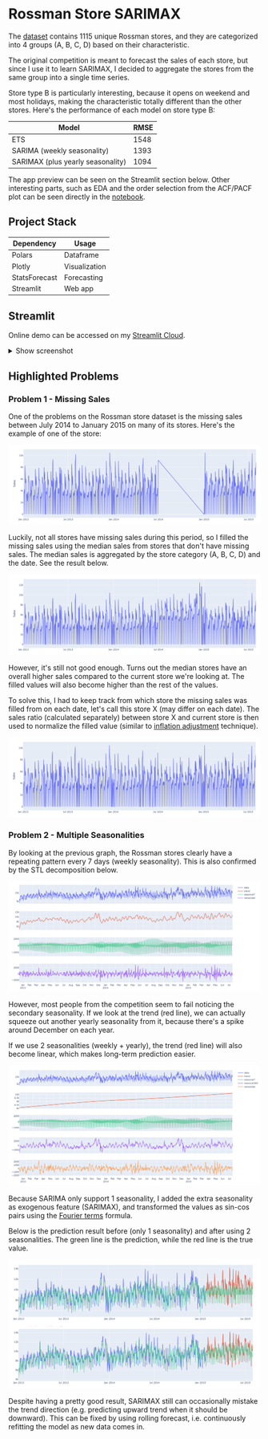 # Rossman Store SARIMAX

The [dataset](https://www.kaggle.com/c/rossmann-store-sales) contains 1115 unique Rossman stores, and they are categorized into 4 groups (A, B, C, D) based on their characteristic.

The original competition is meant to forecast the sales of each store, but since I use it to learn SARIMAX, I decided to aggregate the stores from the same group into a single time series.

Store type B is particularly interesting, because it opens on weekend and most holidays, making the characteristic totally different than the other stores. Here's the performance of each model on store type B:

|Model|RMSE|
|---|---|
|ETS|1548|
|SARIMA (weekly seasonality)|1393|
|SARIMAX (plus yearly seasonality)|1094|

The app preview can be seen on the Streamlit section below. Other interesting parts, such as EDA and the order selection from the ACF/PACF plot can be seen directly in the [notebook](notebook.ipynb).

## Project Stack

|Dependency|Usage|
|---|---|
|Polars|Dataframe|
|Plotly|Visualization|
|StatsForecast|Forecasting|
|Streamlit|Web app|

## Streamlit

Online demo can be accessed on my [Streamlit Cloud](https://rossman-sarimax-h8lgrvjtnyrbnmt76cbuyn.streamlit.app/).

<details>
  <summary>Show screenshot</summary>
  <img src="img/image-6.png">
</details>

## Highlighted Problems

### Problem 1 - Missing Sales

One of the problems on the Rossman store dataset is the missing sales between July 2014 to January 2015 on many of its stores. Here's the example of one of the store:

![alt text](img/image.png)

Luckily, not all stores have missing sales during this period, so I filled the missing sales using the median sales from stores that don't have missing sales. The median sales is aggregated by the store category (A, B, C, D) and the date. See the result below.

![alt text](img/image-1.png)

However, it's still not good enough. Turns out the median stores have an overall higher sales compared to the current store we're looking at. The filled values will also become higher than the rest of the values.

To solve this, I had to keep track from which store the missing sales was filled from on each date, let's call this store X (may differ on each date). The sales ratio (calculated separately) between store X and current store is then used to normalize the filled value (similar to [inflation adjustment](https://otexts.com/fpp3/transformations.html#inflation-adjustments) technique).

![alt text](img/image-2.png)

### Problem 2 - Multiple Seasonalities

By looking at the previous graph, the Rossman stores clearly have a repeating pattern every 7 days (weekly seasonality). This is also confirmed by the STL decomposition below.

![alt text](img/image-3.png)

However, most people from the competition seem to fail noticing the secondary seasonality. If we look at the trend (red line), we can actually squeeze out another yearly seasonality from it, because there's a spike around December on each year.

If we use 2 seasonalities (weekly + yearly), the trend (red line) will also become linear, which makes long-term prediction easier.

![alt text](img/image-4.png)

Because SARIMA only support 1 seasonality, I added the extra seasonality as exogenous feature (SARIMAX), and transformed the values as sin-cos pairs using the [Fourier terms](https://en.wikipedia.org/wiki/Fourier_series) formula.

Below is the prediction result before (only 1 seasonality) and after using 2 seasonalities. The green line is the prediction, while the red line is the true value.

![alt text](img/image-5.png)

Despite having a pretty good result, SARIMAX still can occasionally mistake the trend direction (e.g. predicting upward trend when it should be downward). This can be fixed by using rolling forecast, i.e. continuously refitting the model as new data comes in.
